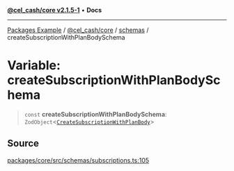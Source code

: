 [**@cel_cash/core v2.1.5-1**](../../README.md) • **Docs**

***

[Packages Example](../../../../README.md) / [@cel\_cash/core](../../README.md) / [schemas](../README.md) / createSubscriptionWithPlanBodySchema

# Variable: createSubscriptionWithPlanBodySchema

> `const` **createSubscriptionWithPlanBodySchema**: `ZodObject`\<[`CreateSubscriptionWithPlanBody`](../../index/type-aliases/CreateSubscriptionWithPlanBody.md)\>

## Source

[packages/core/src/schemas/subscriptions.ts:105](https://github.com/Pyxlab/celcash/blob/a34e89ae69c9dcb41ba66226cb05c8c8b83b7cf4/packages/core/src/schemas/subscriptions.ts#L105)
